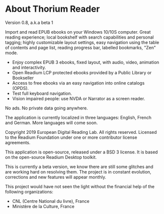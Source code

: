 About Thorium Reader
=======================

Version 0.8, a.k.a beta 1

Import and read EPUB ebooks on your Windows 10/10S computer. Great reading experience; local bookshelf with search capabilities and personal tagging; highly customizable layout settings, easy navigation using the table of contents and page list, reading progress bar, labelled bookmarks, "Zen" mode. 

* Enjoy complex EPUB 3 ebooks, fixed layout, with audio, video, animation and interactivity.
* Open Readium LCP protected ebooks provided by a Public Library or Bookseller
* Access to free ebooks via an easy navigation into online catalogs (OPDS).
* Test full keyboard navigation.
* Vision impaired people: use NVDA or Narrator as a screen reader. 

No ads. No private data going anywhere. 

The application is currently localized in three languages: English, French and German. More languages will come soon. 

Copyright 2019 European Digital Reading Lab. All rights reserved.
Licensed to the Readium Foundation under one or more contributor license agreements.

This application is open-source, released under a BSD 3 license. It is based on the open-source Readium Desktop toolkit. 

This is currently a beta version, we know there are still some glitches and are working hard on resolving them. 
The project is in constant evolution, corrections and new features will appear monthly. 

This project would have not seen the light without the financial help of the following organizations:
- CNL (Centre National du livre), France
- Ministère de la Culture, France

